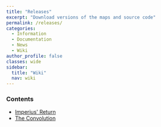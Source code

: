 ```yaml
---
title: "Releases"
excerpt: "Download versions of the maps and source code"
permalink: /releases/
categories:
  - Information
  - Documentation
  - News
  - Wiki
author_profile: false
classes: wide
sidebar:
  title: "Wiki"
  nav: wiki
---
```


### Contents
- [Imperius' Return](https://origamistudio.github.io/releases/imperius-return)
- [The Convolution](https://origamistudio.github.io/releases/the-convolution)
